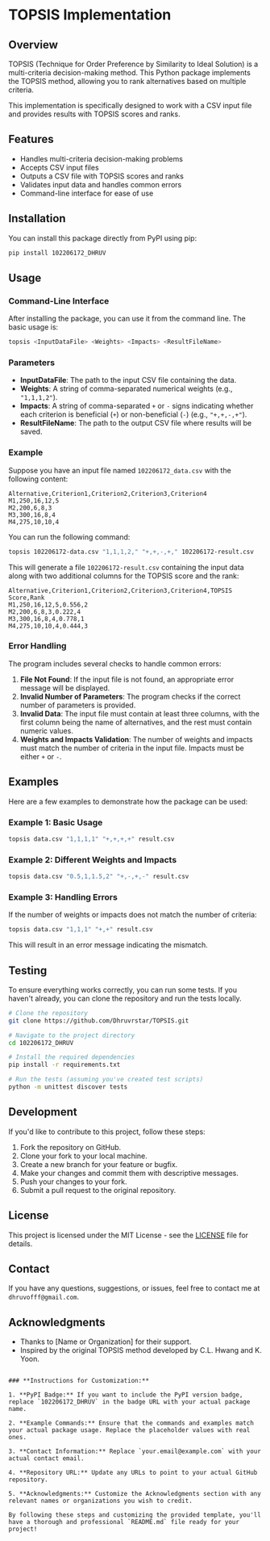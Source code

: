 # TOPSIS Implementation

## Overview

TOPSIS (Technique for Order Preference by Similarity to Ideal Solution) is a multi-criteria decision-making method. This Python package implements the TOPSIS method, allowing you to rank alternatives based on multiple criteria.

This implementation is specifically designed to work with a CSV input file and provides results with TOPSIS scores and ranks.

## Features

- Handles multi-criteria decision-making problems
- Accepts CSV input files
- Outputs a CSV file with TOPSIS scores and ranks
- Validates input data and handles common errors
- Command-line interface for ease of use

## Installation

You can install this package directly from PyPI using pip:

```bash
pip install 102206172_DHRUV
```

## Usage

### Command-Line Interface

After installing the package, you can use it from the command line. The basic usage is:

```bash
topsis <InputDataFile> <Weights> <Impacts> <ResultFileName>
```

### Parameters

- **InputDataFile**: The path to the input CSV file containing the data.
- **Weights**: A string of comma-separated numerical weights (e.g., `"1,1,1,2"`).
- **Impacts**: A string of comma-separated `+` or `-` signs indicating whether each criterion is beneficial (`+`) or non-beneficial (`-`) (e.g., `"+,+,-,+"`).
- **ResultFileName**: The path to the output CSV file where results will be saved.

### Example

Suppose you have an input file named `102206172_data.csv` with the following content:

```csv
Alternative,Criterion1,Criterion2,Criterion3,Criterion4
M1,250,16,12,5
M2,200,6,8,3
M3,300,16,8,4
M4,275,10,10,4
```

You can run the following command:

```bash
topsis 102206172-data.csv "1,1,1,2," "+,+,-,+," 102206172-result.csv
```

This will generate a file `102206172-result.csv` containing the input data along with two additional columns for the TOPSIS score and the rank:

```csv
Alternative,Criterion1,Criterion2,Criterion3,Criterion4,TOPSIS Score,Rank
M1,250,16,12,5,0.556,2
M2,200,6,8,3,0.222,4
M3,300,16,8,4,0.778,1
M4,275,10,10,4,0.444,3
```

### Error Handling

The program includes several checks to handle common errors:

1. **File Not Found**: If the input file is not found, an appropriate error message will be displayed.
2. **Invalid Number of Parameters**: The program checks if the correct number of parameters is provided.
3. **Invalid Data**: The input file must contain at least three columns, with the first column being the name of alternatives, and the rest must contain numeric values.
4. **Weights and Impacts Validation**: The number of weights and impacts must match the number of criteria in the input file. Impacts must be either `+` or `-`.

## Examples

Here are a few examples to demonstrate how the package can be used:

### Example 1: Basic Usage

```bash
topsis data.csv "1,1,1,1" "+,+,+,+" result.csv
```

### Example 2: Different Weights and Impacts

```bash
topsis data.csv "0.5,1,1.5,2" "+,-,+,-" result.csv
```

### Example 3: Handling Errors

If the number of weights or impacts does not match the number of criteria:

```bash
topsis data.csv "1,1,1" "+,+" result.csv
```

This will result in an error message indicating the mismatch.

## Testing

To ensure everything works correctly, you can run some tests. If you haven't already, you can clone the repository and run the tests locally.

```bash
# Clone the repository
git clone https://github.com/Dhruvrstar/TOPSIS.git

# Navigate to the project directory
cd 102206172_DHRUV

# Install the required dependencies
pip install -r requirements.txt

# Run the tests (assuming you've created test scripts)
python -m unittest discover tests
```

## Development

If you'd like to contribute to this project, follow these steps:

1. Fork the repository on GitHub.
2. Clone your fork to your local machine.
3. Create a new branch for your feature or bugfix.
4. Make your changes and commit them with descriptive messages.
5. Push your changes to your fork.
6. Submit a pull request to the original repository.

## License

This project is licensed under the MIT License - see the [LICENSE](LICENSE) file for details.

## Contact

If you have any questions, suggestions, or issues, feel free to contact me at `dhruvofff@gmail.com`.

## Acknowledgments

- Thanks to [Name or Organization] for their support.
- Inspired by the original TOPSIS method developed by C.L. Hwang and K. Yoon.
```

### **Instructions for Customization:**

1. **PyPI Badge:** If you want to include the PyPI version badge, replace `102206172_DHRUV` in the badge URL with your actual package name.
  
2. **Example Commands:** Ensure that the commands and examples match your actual package usage. Replace the placeholder values with real ones.

3. **Contact Information:** Replace `your.email@example.com` with your actual contact email.

4. **Repository URL:** Update any URLs to point to your actual GitHub repository.

5. **Acknowledgments:** Customize the Acknowledgments section with any relevant names or organizations you wish to credit.

By following these steps and customizing the provided template, you'll have a thorough and professional `README.md` file ready for your project!